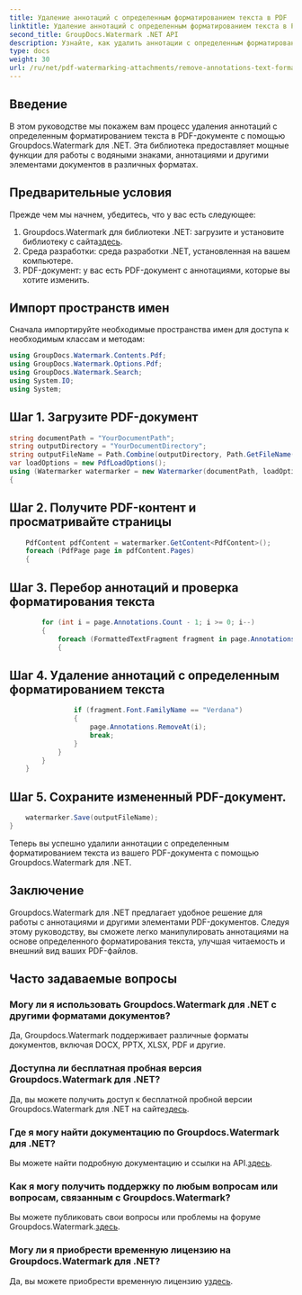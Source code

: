 ```yaml
---
title: Удаление аннотаций с определенным форматированием текста в PDF
linktitle: Удаление аннотаций с определенным форматированием текста в PDF
second_title: GroupDocs.Watermark .NET API
description: Узнайте, как удалить аннотации с определенным форматированием текста в документах PDF с помощью водяных знаков для .NET.
type: docs
weight: 30
url: /ru/net/pdf-watermarking-attachments/remove-annotations-text-formatting-pdf/
---
```

## Введение
В этом руководстве мы покажем вам процесс удаления аннотаций с определенным форматированием текста в PDF-документе с помощью Groupdocs.Watermark для .NET. Эта библиотека предоставляет мощные функции для работы с водяными знаками, аннотациями и другими элементами документов в различных форматах.
## Предварительные условия
Прежде чем мы начнем, убедитесь, что у вас есть следующее:
1.  Groupdocs.Watermark для библиотеки .NET: загрузите и установите библиотеку с сайта[здесь](https://releases.groupdocs.com/Watermark/net/).
2. Среда разработки: среда разработки .NET, установленная на вашем компьютере.
3. PDF-документ: у вас есть PDF-документ с аннотациями, которые вы хотите изменить.

## Импорт пространств имен
Сначала импортируйте необходимые пространства имен для доступа к необходимым классам и методам:
```csharp
using GroupDocs.Watermark.Contents.Pdf;
using GroupDocs.Watermark.Options.Pdf;
using GroupDocs.Watermark.Search;
using System.IO;
using System;
```
## Шаг 1. Загрузите PDF-документ
```csharp
string documentPath = "YourDocumentPath";
string outputDirectory = "YourDocumentDirectory";
string outputFileName = Path.Combine(outputDirectory, Path.GetFileName(documentPath));
var loadOptions = new PdfLoadOptions();
using (Watermarker watermarker = new Watermarker(documentPath, loadOptions))
{
```
## Шаг 2. Получите PDF-контент и просматривайте страницы
```csharp
    PdfContent pdfContent = watermarker.GetContent<PdfContent>();
    foreach (PdfPage page in pdfContent.Pages)
    {
```
## Шаг 3. Перебор аннотаций и проверка форматирования текста
```csharp
        for (int i = page.Annotations.Count - 1; i >= 0; i--)
        {
            foreach (FormattedTextFragment fragment in page.Annotations[i].FormattedTextFragments)
            {
```
## Шаг 4. Удаление аннотаций с определенным форматированием текста
```csharp
                if (fragment.Font.FamilyName == "Verdana")
                {
                    page.Annotations.RemoveAt(i);
                    break;
                }
            }
        }
    }
```
## Шаг 5. Сохраните измененный PDF-документ.
```csharp
    watermarker.Save(outputFileName);
}
```
Теперь вы успешно удалили аннотации с определенным форматированием текста из вашего PDF-документа с помощью Groupdocs.Watermark для .NET.

## Заключение
Groupdocs.Watermark для .NET предлагает удобное решение для работы с аннотациями и другими элементами PDF-документов. Следуя этому руководству, вы сможете легко манипулировать аннотациями на основе определенного форматирования текста, улучшая читаемость и внешний вид ваших PDF-файлов.
## Часто задаваемые вопросы
### Могу ли я использовать Groupdocs.Watermark для .NET с другими форматами документов?
Да, Groupdocs.Watermark поддерживает различные форматы документов, включая DOCX, PPTX, XLSX, PDF и другие.
### Доступна ли бесплатная пробная версия Groupdocs.Watermark для .NET?
 Да, вы можете получить доступ к бесплатной пробной версии Groupdocs.Watermark для .NET на сайте[здесь](https://releases.groupdocs.com/).
### Где я могу найти документацию по Groupdocs.Watermark для .NET?
 Вы можете найти подробную документацию и ссылки на API.[здесь](https://reference.groupdocs.com/Watermark/net/).
### Как я могу получить поддержку по любым вопросам или вопросам, связанным с Groupdocs.Watermark?
 Вы можете публиковать свои вопросы или проблемы на форуме Groupdocs.Watermark.[здесь](https://forum.groupdocs.com/c/watermark/19).
### Могу ли я приобрести временную лицензию на Groupdocs.Watermark для .NET?
 Да, вы можете приобрести временную лицензию у[здесь](https://purchase.groupdocs.com/temporary-license/).